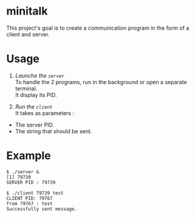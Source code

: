 # minitalk
This project's goal is to create a communication program in the form of a client and server.

# Usage
1. *Launche the `server`*  
To handle the 2 programs, run in the background or open a separate terminal.  
It display its PID.  

2. *Run the `client`*  
It takes as parameters :
- The server PID.
- The string that should be sent.

# Example
```
$ ./server &
[1] 79739
SERVER PID : 79739

$ ./client 79739 test
CLIENT PID: 79767
from 79767 : test
Successfully sent message.
```
